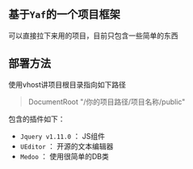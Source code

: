 ## 基于`Yaf`的一个项目框架

可以直接拉下来用的项目，目前只包含一些简单的东西

## 部署方法
使用vhost讲项目根目录指向如下路径
>DocumentRoot "/你的项目路径/项目名称/public"

包含的插件如下：

- `Jquery v1.11.0`	：	JS组件
- `UEditor`			：	开源的文本编辑器
- `Medoo`			：	使用很简单的DB类